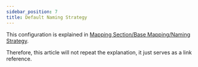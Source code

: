 ```yaml
---
sidebar_position: 7
title: Default Naming Strategy
---
```


This configuration is explained in [Mapping Section/Base Mapping/Naming Strategy](../mapping/base/naming-strategy#override-strategy).

Therefore, this article will not repeat the explanation, it just serves as a link reference.